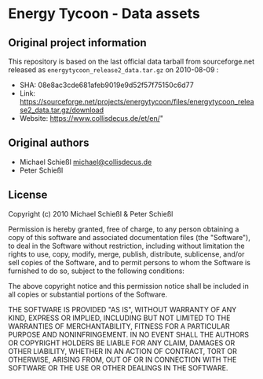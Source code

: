 # Energy Tycoon - Data assets

## Original project information

This repository is based on the last official data tarball from sourceforge.net released as `energytycoon_release2_data.tar.gz` on 2010-08-09 :

  * SHA: 08e8ac3cde681afeb9019e9d52f57f75150c6d77
  * Link: https://sourceforge.net/projects/energytycoon/files/energytycoon_release2_data.tar.gz/download
  * Website: https://www.collisdecus.de/et/en/"

## Original authors

* Michael Schießl <michael@collisdecus.de>
* Peter Schießl

## License

Copyright (c) 2010 Michael Schießl & Peter Schießl

Permission is hereby granted, free of charge, to any person obtaining a copy of
this software and associated documentation files (the "Software"), to deal in
the Software without restriction, including without limitation the rights to
use, copy, modify, merge, publish, distribute, sublicense, and/or sell copies
of the Software, and to permit persons to whom the Software is furnished to do
so, subject to the following conditions:

The above copyright notice and this permission notice shall be included in all
copies or substantial portions of the Software.

THE SOFTWARE IS PROVIDED "AS IS", WITHOUT WARRANTY OF ANY KIND, EXPRESS OR
IMPLIED, INCLUDING BUT NOT LIMITED TO THE WARRANTIES OF MERCHANTABILITY,
FITNESS FOR A PARTICULAR PURPOSE AND NONINFRINGEMENT. IN NO EVENT SHALL THE
AUTHORS OR COPYRIGHT HOLDERS BE LIABLE FOR ANY CLAIM, DAMAGES OR OTHER
LIABILITY, WHETHER IN AN ACTION OF CONTRACT, TORT OR OTHERWISE, ARISING FROM,
OUT OF OR IN CONNECTION WITH THE SOFTWARE OR THE USE OR OTHER DEALINGS IN THE
SOFTWARE.
